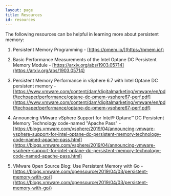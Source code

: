 ```yaml
---
layout: page
title: Resources
id: resources
---
```

The following resources can be helpful in learning more about persistent memory:
1. Persistent Memory Programming - [https://pmem.io/](https://pmem.io/)

2. Basic Performance Measurements of the Intel Optane DC Persistent Memory Module - [https://arxiv.org/abs/1903.05714](https://arxiv.org/abs/1903.05714)

3. Persistent Memory Performance in vSphere 6.7 with Intel Optane DC persistent memory - [https://www.vmware.com/content/dam/digitalmarketing/vmware/en/pdf/techpaper/performance/optane-dc-pmem-vsphere67-perf.pdf](https://www.vmware.com/content/dam/digitalmarketing/vmware/en/pdf/techpaper/performance/optane-dc-pmem-vsphere67-perf.pdf)

4. Announcing VMware vSphere Support for Intel® Optane™ DC Persistent Memory Technology code-named "Apache Pass" - [https://blogs.vmware.com/vsphere/2019/04/announcing-vmware-vsphere-support-for-intel-optane-dc-persistent-memory-technology-code-named-apache-pass.html](https://blogs.vmware.com/vsphere/2019/04/announcing-vmware-vsphere-support-for-intel-optane-dc-persistent-memory-technology-code-named-apache-pass.html)

5. VMware Open Source Blog: Use Persistent Memory with Go - [https://blogs.vmware.com/opensource/2019/04/03/persistent-memory-with-go/](https://blogs.vmware.com/opensource/2019/04/03/persistent-memory-with-go/)